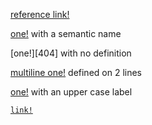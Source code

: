 [reference link!][1]

[1]: http://example.com

[one!][website!] with a semantic name

[website!]: http://example.com

[one!][404] with no definition

[multiline
one!][website!] defined on 2 lines

[one!][label!] with an upper case label

[LABEL!]: http://example.com

[`link!`][website!]